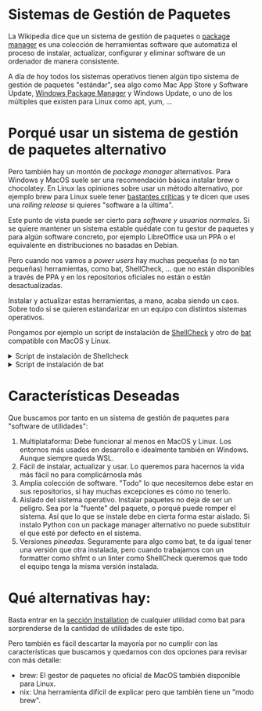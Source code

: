 # Sistemas de Gestión de Paquetes

La Wikipedia dice que un sistema de gestión de paquetes o [package manager](https://en.wikipedia.org/wiki/Package_manager) es una colección de herramientas software que automatiza el proceso de instalar, actualizar, configurar y eliminar software de un ordenador de manera consistente.

A día de hoy todos los sistemas operativos tienen algún tipo sistema de gestión de paquetes "estándar", sea algo como Mac App Store y Software Update, [Windows Package Manager](https://learn.microsoft.com/en-us/windows/package-manager/) y Windows Update, o uno de los múltiples que existen para Linux como apt, yum, ...

# Porqué usar un sistema de gestión de paquetes alternativo

Pero también hay un montón de _package manager_ alternativos. Para Windows y MacOS suele ser una recomendación básica instalar brew o chocolatey. En Linux las opiniones sobre usar un método alternativo, por ejemplo brew para Linux suele tener [bastantes críticas](https://www.reddit.com/r/linuxquestions/comments/naf6ay/does_anyone_uses_brew_on_linux/) y te dicen que uses una _rolling release_ si quieres "software a la última".

Este punto de vista puede ser cierto para _software y usuarias normales_. Si se quiere mantener un sistema estable quédate con tu gestor de paquetes y para algún software concreto, por ejemplo LibreOffice usa un PPA o el equivalente en distribuciones no basadas en Debian.

Pero cuando nos vamos a _power users_ hay muchas pequeñas (o no tan pequeñas) herramientas, como bat, ShellCheck, ... que no están disponibles a través de PPA y en los repositorios oficiales no están o están desactualizadas.

Instalar y actualizar estas herramientas, a mano, acaba siendo un caos. Sobre todo si se quieren estandarizar en un equipo con distintos sistemas operativos.

Pongamos por ejemplo un script de instalación de [ShellCheck](https://www.shellcheck.net/) y otro de [bat](https://github.com/sharkdp/bat) compatible con MacOS y Linux.

<details>
<summary>Script de instalación de Shellcheck</summary>

```shell
VERSION="v0.9.0" # or "latest"
INSTALL_PATH="${HOME}/bin"

case "$OSTYPE" in
  darwin*)
      MY_OS="darwin"
      MY_PATH="/usr/local/bin"
      ;;
  linux*)
      MY_OS="linux"
      MY_PATH="${HOME}/bin"
      ;;
  *)        echo "unknown: $OSTYPE" ;;
esac

url="https://github.com/koalaman/shellcheck/releases/download/${VERSION}/shellcheck-${VERSION}.${MY_OS}.x86_64.tar.xz"
wget -qO- ${url} | tar -xJv
mkdir -p "${INSTALL_PATH="${HOME}/bin"}"
cp "shellcheck-${VERSION}/shellcheck" "${INSTALL_PATH="${HOME}/bin"}/shellcheck"
```

</details>

<details>
<summary>Script de instalación de bat</summary>

```shell
VERSION=0.23.0

case "$OSTYPE" in
  darwin*)
      MY_OS="darwin"
      brew install bat
      ;;
  linux*)
      MY_OS="linux"
      url=https://github.com/sharkdp/bat/releases/download/v${VERSION}/bat_${VERSION}_amd64.deb
      wget -q -O /tmp/bat_${VERSION}_amd64.deb ${url}
      sudo dpkg -i /tmp/bat_${VERSION}_amd64.deb
      rm /tmp/bat_${VERSION}_amd64.deb
      ;;
  *)        echo "unknown: $OSTYPE" ;;
esac
```

</details>

# Características Deseadas

Que buscamos por tanto en un sistema de gestión de paquetes para "software de utilidades":

1. Multiplataforma: Debe funcionar al menos en MacOS y Linux. Los entornos más usados en desarrollo e idealmente también en Windows. Aunque siempre queda WSL.
2. Fácil de instalar, actualizar y usar. Lo queremos para hacernos la vida más fácil no para complicárnosla más
3. Amplia colección de software. "Todo" lo que necesitemos debe estar en sus repositorios, si hay muchas excepciones es cómo no tenerlo.
4. Aislado del sistema operativo. Instalar paquetes no deja de ser un peligro. Sea por la "fuente" del paquete, o porqué puede romper el sistema. Así que lo que se instale debe en cierta forma estar aislado. Si instalo Python con un package manager alternativo no puede substituir el que esté por defecto en el sistema.
5. Versiones _pineadas_. Seguramente para algo como bat, te da igual tener una versión que otra instalada, pero cuando trabajamos con un formatter como shfmt o un linter como ShellCheck queremos que todo el equipo tenga la misma versión instalada.

# Qué alternativas hay:

Basta entrar en la [sección Installation](https://github.com/sharkdp/bat#installation) de cualquier utilidad como bat para sorprenderse de la cantidad de utilidades de este tipo.

Pero también es fácil descartar la mayoría por no cumplir con las características que buscamos y quedarnos con dos opciones para revisar con más detalle:

-   brew: El gestor de paquetes no oficial de MacOS también disponible para Linux.
-   nix: Una herramienta difícil de explicar pero que también tiene un "modo brew".
